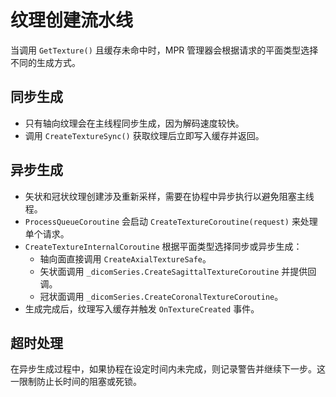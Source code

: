 # 纹理创建流水线 

当调用 `GetTexture()` 且缓存未命中时，MPR 管理器会根据请求的平面类型选择不同的生成方式。

## 同步生成

* 只有轴向纹理会在主线程同步生成，因为解码速度较快。
* 调用 `CreateTextureSync()` 获取纹理后立即写入缓存并返回。

## 异步生成

* 矢状和冠状纹理创建涉及重新采样，需要在协程中异步执行以避免阻塞主线程。
* `ProcessQueueCoroutine` 会启动 `CreateTextureCoroutine(request)` 来处理单个请求。
* `CreateTextureInternalCoroutine` 根据平面类型选择同步或异步生成：
  * 轴向面直接调用 `CreateAxialTextureSafe`。
  * 矢状面调用 `_dicomSeries.CreateSagittalTextureCoroutine` 并提供回调。
  * 冠状面调用 `_dicomSeries.CreateCoronalTextureCoroutine`。
* 生成完成后，纹理写入缓存并触发 `OnTextureCreated` 事件。

## 超时处理

在异步生成过程中，如果协程在设定时间内未完成，则记录警告并继续下一步。这一限制防止长时间的阻塞或死锁。
